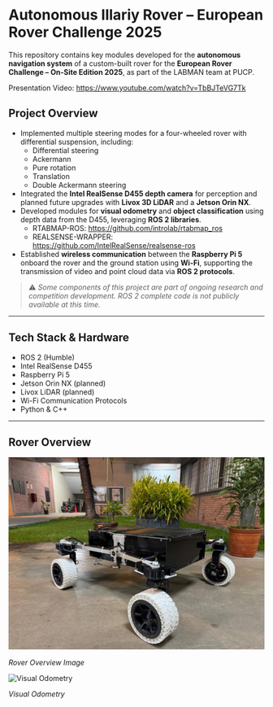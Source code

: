 # Autonomous Illariy Rover – European Rover Challenge 2025

This repository contains key modules developed for the **autonomous navigation system** of a custom-built rover for the **European Rover Challenge – On-Site Edition 2025**, as part of the LABMAN team at PUCP.

Presentation Video: https://www.youtube.com/watch?v=TbBJTeVG7Tk

## Project Overview

- Implemented multiple steering modes for a four-wheeled rover with differential suspension, including:
  - Differential steering
  - Ackermann
  - Pure rotation
  - Translation
  - Double Ackermann steering
- Integrated the **Intel RealSense D455 depth camera** for perception and planned future upgrades with **Livox 3D LiDAR** and a **Jetson Orin NX**.
- Developed modules for **visual odometry** and **object classification** using depth data from the D455, leveraging **ROS 2 libraries**.
  - RTABMAP-ROS: https://github.com/introlab/rtabmap_ros
  - REALSENSE-WRAPPER: https://github.com/IntelRealSense/realsense-ros
- Established **wireless communication** between the **Raspberry Pi 5** onboard the rover and the ground station using **Wi-Fi**, supporting the transmission of video and point cloud data via **ROS 2 protocols**.

> ⚠️ *Some components of this project are part of ongoing research and competition development. ROS 2 complete code is not publicly available at this time.*

---

## Tech Stack & Hardware

- ROS 2 (Humble)
- Intel RealSense D455
- Raspberry Pi 5
- Jetson Orin NX (planned)
- Livox LiDAR (planned)
- Wi-Fi Communication Protocols
- Python & C++

---

## Rover Overview

![Rover Overview](./images_ERC2025/rover_overview.jpg)

*Rover Overview Image*

![Visual Odometry](./images_ERC2025/VisualOdometry.png)

*Visual Odometry*
